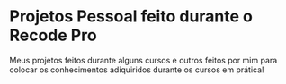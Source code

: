 # Projetos Pessoal feito durante o Recode Pro
 Meus projetos feitos durante alguns cursos e outros feitos por mim para colocar os conhecimentos adiquiridos durante os cursos em prática!
